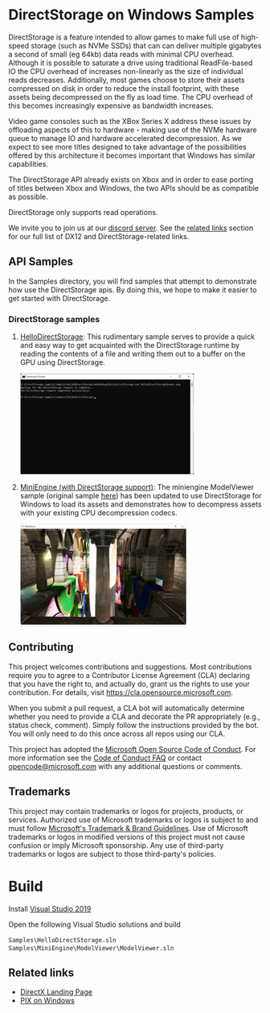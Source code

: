 # DirectStorage on Windows Samples
DirectStorage is a feature intended to allow games to make full use of high-speed storage (such as NVMe SSDs) that can can deliver multiple gigabytes a second of small (eg 64kb) data reads with minimal CPU overhead.  Although it is possible to saturate a drive using traditional ReadFile-based IO the CPU overhead of increases non-linearly as the size of individual reads decreases.  Additionally, most games choose to store their assets compressed on disk in order to reduce the install footprint, with these assets being decompressed on the fly as load time.  The CPU overhead of this becomes increasingly expensive as bandwidth increases.

Video game consoles such as the XBox Series X address these issues by offloading aspects of this to hardware - making use of the NVMe hardware queue to manage IO and hardware accelerated decompression.  As we expect to see more titles designed to take advantage of the possibilities offered by this architecture it becomes important that Windows has similar capabilities.

The DirectStorage API already exists on Xbox and in order to ease porting of titles between Xbox and Windows, the two APIs should be as compatible as possible.

DirectStorage only supports read operations.

We invite you to join us at our [discord server](http://discord.gg/directx). See the [related links](##-Related-links) section for our full list of DX12 and DirectStorage-related links.

## API Samples
In the Samples directory, you will find samples that attempt to demonstrate how use the DirectStorage apis. By doing this, we hope to make it easier to get started with DirectStorage.

### DirectStorage samples
1. [HelloDirectStorage](Samples/HelloDirectStorage/readme.md): This rudimentary sample serves to provide a quick and easy way to get acquainted with the DirectStorage runtime by reading the contents of a file and writing them out to a buffer on the GPU using DirectStorage.
    
    <img src="Samples/HelloDirectStorage/HelloDirectStorageRender.png" alt="HelloDirectStorage Render preview" height="200">

2. [MiniEngine (with DirectStorage support)](Samples/Miniengine/DirectStorage/readme.md): The miniengine ModelViewer sample (original sample [here](https://github.com/microsoft/DirectX-Graphics-Samples/tree/master/MiniEngine)) has been updated to use DirectStorage for Windows to load its assets and demonstrates how to decompress assets with your existing CPU decompression codecs.
    
    <img src="Samples/MiniEngine/DirectStorage/ModelViewerRender.png" alt="ModelViewer Render preview" height="200">

## Contributing

This project welcomes contributions and suggestions.  Most contributions require you to agree to a
Contributor License Agreement (CLA) declaring that you have the right to, and actually do, grant us
the rights to use your contribution. For details, visit https://cla.opensource.microsoft.com.

When you submit a pull request, a CLA bot will automatically determine whether you need to provide
a CLA and decorate the PR appropriately (e.g., status check, comment). Simply follow the instructions
provided by the bot. You will only need to do this once across all repos using our CLA.

This project has adopted the [Microsoft Open Source Code of Conduct](https://opensource.microsoft.com/codeofconduct/).
For more information see the [Code of Conduct FAQ](https://opensource.microsoft.com/codeofconduct/faq/) or
contact [opencode@microsoft.com](mailto:opencode@microsoft.com) with any additional questions or comments.

## Trademarks

This project may contain trademarks or logos for projects, products, or services. Authorized use of Microsoft 
trademarks or logos is subject to and must follow 
[Microsoft's Trademark & Brand Guidelines](https://www.microsoft.com/en-us/legal/intellectualproperty/trademarks/usage/general).
Use of Microsoft trademarks or logos in modified versions of this project must not cause confusion or imply Microsoft sponsorship.
Any use of third-party trademarks or logos are subject to those third-party's policies.

# Build
Install [Visual Studio 2019](http://www.visualstudio.com/downloads)

Open the following Visual Studio solutions and build
```
Samples\HelloDirectStorage.sln
Samples\MiniEngine\ModelViewer\ModelViewer.sln
```

## Related links
* [DirectX Landing Page](https://devblogs.microsoft.com/directx/landing-page/)
* [PIX on Windows](https://devblogs.microsoft.com/pix/documentation/)

